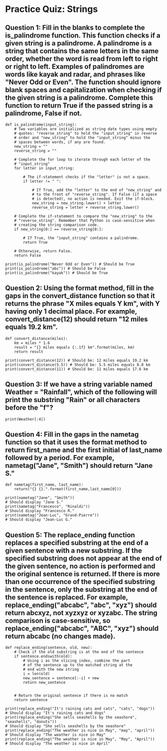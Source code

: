 # Practice Quiz: Strings

## Question 1: Fill in the blanks to complete the is_palindrome function. This function checks if a given string is a palindrome. A palindrome is a string that contains the same letters in the same order, whether the word is read from left to right or right to left. Examples of palindromes are words like kayak and radar, and phrases like "Never Odd or Even". The function should ignore blank spaces and capitalization when checking if the given string is a palindrome. Complete this function to return True if the passed string is a palindrome, False if not. 

    def is_palindrome(input_string):
        # Two variables are initialized as string date types using empty 
        # quotes: "reverse_string" to hold the "input_string" in reverse
        # order and "new_string" to hold the "input_string" minus the 
        # spaces between words, if any are found.
        new_string = ""
        reverse_string = ""

        # Complete the for loop to iterate through each letter of the
        # "input_string"
        for letter in input_string:

            # The if-statement checks if the "letter" is not a space.
            if letter != " ":

                # If True, add the "letter" to the end of "new_string" and
                # to the front of "reverse_string". If False (if a space
                # is detected), no action is needed. Exit the if-block.
                new_string = new_string.lower() + letter
                reverse_string = letter + reverse_string.lower()

        # Complete the if-statement to compare the "new_string" to the
        # "reverse_string". Remember that Python is case-sensitive when
        # creating the string comparison code. 
        if new_string[0:] == reverse_string[0:]:

            # If True, the "input_string" contains a palindrome.
            return True
            
        # Otherwise, return False.
        return False

    print(is_palindrome("Never Odd or Even")) # Should be True
    print(is_palindrome("abc")) # Should be False
    print(is_palindrome("kayak")) # Should be True

## Question 2: Using the format method, fill in the gaps in the convert_distance function so that it returns the phrase "X miles equals Y km", with Y having only 1 decimal place. For example, convert_distance(12) should return "12 miles equals 19.2 km".

    def convert_distance(miles):
        km = miles * 1.6 
        result = "{} miles equals {:.1f} km".format(miles, km)
        return result

    print(convert_distance(12)) # Should be: 12 miles equals 19.2 km
    print(convert_distance(5.5)) # Should be: 5.5 miles equals 8.8 km
    print(convert_distance(11)) # Should be: 11 miles equals 17.6 km

## Question 3: If we have a string variable named Weather = "Rainfall", which of the following will print the substring "Rain" or all characters before the "f"?

    print(Weather[:4])

## Question 4: Fill in the gaps in the nametag function so that it uses the format method to return first_name and the first initial of last_name followed by a period. For example, nametag("Jane", "Smith") should return "Jane S."

    def nametag(first_name, last_name):
        return("{} {}.".format(first_name,last_name[0]))

    print(nametag("Jane", "Smith")) 
    # Should display "Jane S." 
    print(nametag("Francesco", "Rinaldi")) 
    # Should display "Francesco R." 
    print(nametag("Jean-Luc", "Grand-Pierre")) 
    # Should display "Jean-Luc G." 

## Question 5: The replace_ending function replaces a specified substring at the end of a given sentence with a new substring. If the specified substring does not appear at the end of the given sentence, no action is performed and the original sentence is returned. If there is more than one occurrence of the specified substring in the sentence, only the substring at the end of the sentence is replaced. For example, replace_ending("abcabc", "abc", "xyz") should return abcxyz, not xyzxyz or xyzabc. The string comparison is case-sensitive, so replace_ending("abcabc", "ABC", "xyz") should return abcabc (no changes made).  

    def replace_ending(sentence, old, new):
        # Check if the old substring is at the end of the sentence 
        if sentence.endswith(old):
            # Using i as the slicing index, combine the part
            # of the sentence up to the matched string at the 
            # end with the new string
            i = len(old)
            new_sentence = sentence[:-i] + new
            return new_sentence


        # Return the original sentence if there is no match 
        return sentence
        
    print(replace_ending("It's raining cats and cats", "cats", "dogs")) 
    # Should display "It's raining cats and dogs"
    print(replace_ending("She sells seashells by the seashore", "seashells", "donuts")) 
    # Should display "She sells seashells by the seashore"
    print(replace_ending("The weather is nice in May", "may", "april")) 
    # Should display "The weather is nice in May"
    print(replace_ending("The weather is nice in May", "May", "April")) 
    # Should display "The weather is nice in April"